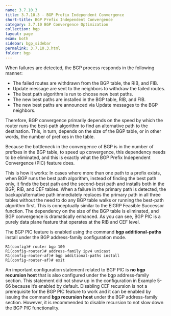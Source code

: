 ```yaml
---
name: 3.7.10.3
title: 3.7.10.3 - BGP Prefix Independent Convergence
short-title: BGP Prefix Independent Convergence
category: 3.7.10 BGP Convergence Optimization
collection: bgp
layout: page
exam: both
sidebar: bgp_sidebar
permalink: 3.7.10.3.html
folder: bgp
---
```

When failures are detected, the BGP process responds in the following manner:
- The failed routes are withdrawn from the BGP table, the RIB, and FIB.
- Update message are sent to the neighbors to withdraw the failed routes.
- The best path algorithm is run to choose new best paths.
- The new best paths are installed in the BGP table, RIB, and FIB.
- The new best paths are announced via Update messages to the BGP neighbors.

Therefore, BGP convergence primarily depends on the speed by which the router runs the best-path algorithm to find an alternative path to the destination. This, in turn, depends on the size of the BGP table, or in other words, the number of prefixes in the table.

Because the bottleneck in the convergence of BGP is in the number of prefixes in the BGP table, to speed up convergence, this dependency needs to be eliminated, and this is exactly what the BGP Prefix Independent Convergence (PIC) feature does.

This is how it works: In cases where more than one path to a prefix exists, when BGP runs the best path algorithm, instead of finding the best path only, it finds the best path and the second-best path and installs both in the BGP, RIB, and CEF tables. When a failure in the primary path is detected, the backup/alternative path immediately replaces the primary path in all three tables without the need to do any BGP table walks or running the best-path algorithm first. This is conceptually similar to the EIGRP Feasible Successor function. The dependency on the size of the BGP table is eliminated, and BGP convergence is dramatically enhanced. As you can see, BGP PIC is a purely data plane feature that operates at the RIB and CEF level.

The BGP PIC feature is enabled using the command **bgp additional-paths** install under the BGP address-family configuration mode.
```
R1(config)# router bgp 100
R1(config-router)# address-family ipv4 unicast
R1(config-router-af)# bgp additional-paths install
R1(config-router-af)# exit
```
An important configuration statement related to BGP PIC is **no bgp recursion host** that is also configured under the bgp address-family section. This statement did not show up in the configuration in Example 5-66 because it’s enabled by default. Disabling CEF recursion is not a prerequisite for the BGP PIC feature to work and it can be enabled by issuing the command **bgp recursion host** under the BGP address-family section. However, it is recommended to disable recursion to not slow down the BGP PIC functionality.
